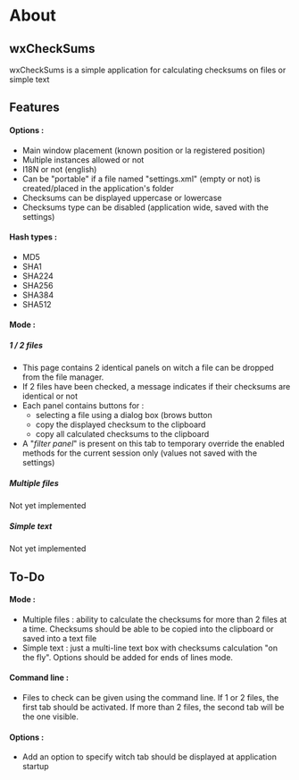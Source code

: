 # About #

## wxCheckSums ##

wxCheckSums is a simple application for calculating checksums on files or simple text

## Features ##
#### Options : ####
 - Main window placement (known position or la registered position)
 - Multiple instances allowed or not
 - I18N or not (english)
 - Can be "portable" if a file named "settings.xml" (empty or not) is created/placed in the application's folder
 - Checksums can be displayed uppercase or lowercase
 - Checksums type can be disabled (application wide, saved with the settings)
#### Hash types : ####
 - MD5
 - SHA1
 - SHA224
 - SHA256
 - SHA384
 - SHA512

#### Mode : ####
##### 1 / 2 files #####
 - This page contains 2 identical panels on witch a file can be dropped from the file manager.
 - If 2 files have been checked, a message indicates if their checksums are identical or not
 - Each panel contains buttons for :
   - selecting a file using a dialog box (brows button
   - copy the displayed checksum to the clipboard
   - copy all calculated checksums to the clipboard
 - A "*filter panel*" is present on this tab to temporary override the enabled methods for the current session only (values not saved with the settings)

##### Multiple files #####
Not yet implemented

##### Simple text #####
Not yet implemented


## To-Do ##

#### Mode : ####
 - Multiple files : ability to calculate the checksums for more than 2 files at a time. Checksums should be able to be copied into the clipboard or saved into a text file
 - Simple text : just a multi-line text box with checksums calculation "on the fly". Options should be added for ends of lines mode.
#### Command line : ####
 - Files to check can be given using the command line. If 1 or 2 files, the first tab should be activated. If more than 2 files, the second tab will be the one visible.
#### Options : ####
 - Add an option to specify witch tab should be displayed at application startup
